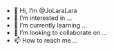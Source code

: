 - 👋 Hi, I’m @JoLaraLara
- 👀 I’m interested in ...
- 🌱 I’m currently learning ...
- 💞️ I’m looking to collaborate on ...
- 📫 How to reach me ...

<!---
JoLaraLara/JoLaraLara is a ✨ special ✨ repository because its `README.md` (this file) appears on your GitHub profile.
You can click the Preview link to take a look at your changes.
--->
